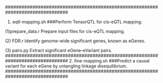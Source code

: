 ###############################################################################
1. eqtl-mapping.sh 
###Perform TensorQTL for cis-eQTL mapping.

(1)prepare_data.r 
Prepare input files for cis-eQTL mapping.
  
(2) FDR.r 
Identify genome-wide significant genes, known as eGenes.
  
(3) pairs.py 
Extract significant eGene–eVariant pairs.
###############################################################################
2. fine-mapping.sh 
###Predict a causal variant for each eGene by untangling linkage disequilibrium.
###############################################################################

